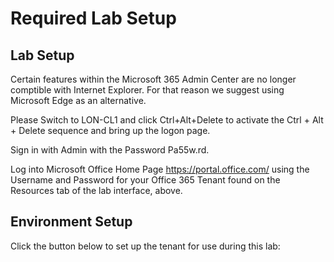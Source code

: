 # Required Lab Setup

## Lab Setup

Certain features within the Microsoft 365 Admin Center are no longer comptible with Internet Explorer. For that reason we suggest using Microsoft Edge as an alternative.

Please Switch to LON-CL1 and click Ctrl+Alt+Delete to activate the Ctrl + Alt + Delete sequence and bring up the logon page.

Sign in with Admin with the Password Pa55w.rd.

Log into Microsoft Office Home Page https://portal.office.com/ using the Username and Password for your Office 365 Tenant found on the Resources tab of the lab interface, above.

## Environment Setup
Click the button below to set up the tenant for use during this lab:
